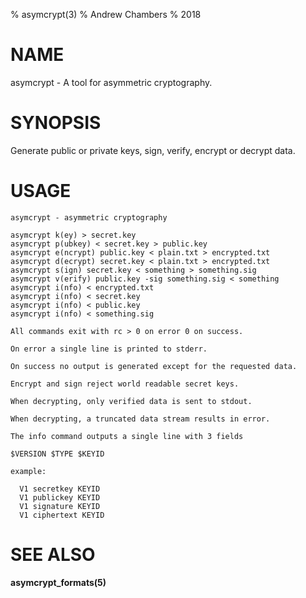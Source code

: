% asymcrypt(3)
% Andrew Chambers
% 2018

# NAME

asymcrypt - A tool for asymmetric cryptography.

# SYNOPSIS

Generate public or private keys, sign, verify, encrypt or decrypt data.

# USAGE

```
asymcrypt - asymmetric cryptography

asymcrypt k(ey) > secret.key
asymcrypt p(ubkey) < secret.key > public.key
asymcrypt e(ncrypt) public.key < plain.txt > encrypted.txt
asymcrypt d(ecrypt) secret.key < plain.txt > encrypted.txt
asymcrypt s(ign) secret.key < something > something.sig
asymcrypt v(erify) public.key -sig something.sig < something
asymcrypt i(nfo) < encrypted.txt
asymcrypt i(nfo) < secret.key
asymcrypt i(nfo) < public.key
asymcrypt i(nfo) < something.sig

All commands exit with rc > 0 on error 0 on success.

On error a single line is printed to stderr.

On success no output is generated except for the requested data.

Encrypt and sign reject world readable secret keys.

When decrypting, only verified data is sent to stdout.

When decrypting, a truncated data stream results in error.

The info command outputs a single line with 3 fields

$VERSION $TYPE $KEYID

example:

  V1 secretkey KEYID
  V1 publickey KEYID
  V1 signature KEYID
  V1 ciphertext KEYID
```


# SEE ALSO

**asymcrypt_formats(5)**
